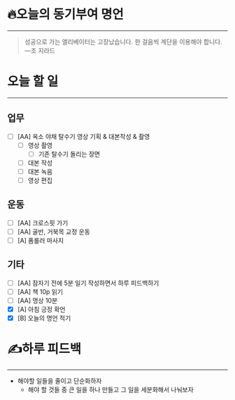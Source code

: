 # 🔥오늘의 동기부여 명언

---
>성공으로 가는 엘리베이터는 고장났습니다. 한 걸음씩 계단을 이용해야 합니다.
>—조 지라드

# 오늘 할 일
---
## 업무
- [ ] [AA] 옥소 야채 탈수기 영상 기획 & 대본작성 & 촬영
	- [ ] 영상 촬영
		- [ ] 기존 탈수기 돌리는 장면
	- [ ] 대본 작성
	- [ ] 대본 녹음
	- [ ] 영상 편집

## 운동
- [ ] [AA] 크로스핏 가기
- [ ] [AA] 골반, 거북목 교정 운동
- [ ] [A] 폼롤러 마사지

## 기타
- [ ] [AA] 잠자기 전에 5분 일기 작성하면서 하루 피드백하기
- [ ] [AA] 책 10p 읽기
- [ ] [AA] 명상 10분
- [x] [A] 아침 긍정 확언
- [x] [B] 오늘의 명언 적기

# ✍하루 피드백
---
- 해야할 일들을 줄이고 단순화하자
	- 해야 할 것들 중 큰 일을 하나 만들고 그 일을 세분화해서 나눠보자